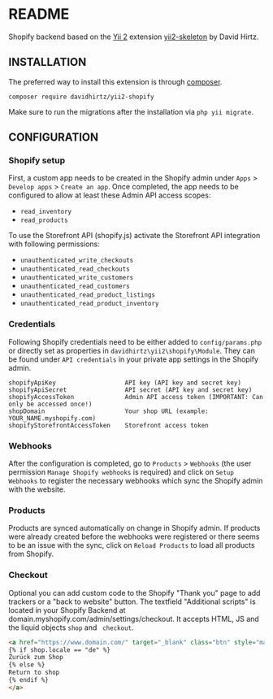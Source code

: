 README
============================

Shopify backend based on the [Yii 2](http://www.yiiframework.com/) extension [yii2-skeleton](https://github.com/davidhirtz/yii2-skeleton/) by David Hirtz.

INSTALLATION
-------------

The preferred way to install this extension is through [composer](http://getcomposer.org/download/).

```
composer require davidhirtz/yii2-shopify
```

Make sure to run the migrations after the installation via `php yii migrate`.

CONFIGURATION
-------------

### Shopify setup

First, a custom app needs to be created in the Shopify admin under `Apps` > `Develop apps` > `Create an app`. Once
completed, the app needs to be configured to allow at least these Admin API access scopes:

- `read_inventory`
- `read_products`

To use the Storefront API (shopify.js) activate the Storefront API integration with following permissions:

- `unauthenticated_write_checkouts`
- `unauthenticated_read_checkouts`
- `unauthenticated_write_customers`
- `unauthenticated_read_customers`
- `unauthenticated_read_product_listings`
- `unauthenticated_read_product_inventory`

### Credentials

Following Shopify credentials need to be either added to `config/params.php` or directly set as properties in
`davidhirtz\yii2\shopify\Module`. They can be found under `API credentials` in your private app settings in the Shopify
admin.

    shopifyApiKey                   API key (API key and secret key)
    shopifyApiSecret                API secret (API key and secret key)
    shopifyAccessToken              Admin API access token (IMPORTANT: Can only be accessed once!)
    shopDomain                      Your shop URL (example: YOUR_NAME.myshopify.com)
    shopifyStorefrontAccessToken    Storefront access token

### Webhooks

After the configuration is completed, go to `Products` > `Webhooks` (the user permission `Manage Shopify webhooks` is
required) and click on `Setup Webhooks` to register the necessary webhooks which sync the Shopify admin with the website.

### Products

Products are synced automatically on change in Shopify admin. If products were already created before the webhooks were
registered or there seems to be an issue with the sync, click on `Reload Products` to load all products from Shopify.

### Checkout

Optional you can add custom code to the Shopify "Thank you" page to add trackers or a "back to website" button. The textfield "Additional scripts" is located in your Shopify Backend at domain.myshopify.com/admin/settings/checkout. It accepts HTML, JS and the liquid objects `shop` and ` checkout`.

```html
<a href="https://www.domain.com/" target="_blank" class="btn" style="margin-top:30px">
{% if shop.locale == "de" %}
Zurück zum Shop
{% else %}
Return to shop
{% endif %}
</a>
```
